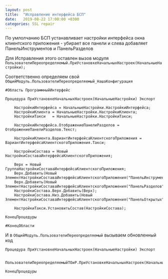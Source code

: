 ```yaml
---
layout: post
title:  "Исправление интерфейса БСП"
date:   2019-08-22 17:00:00 +0300
categories: SSL repair
---
```


По умлолчанию БСП устанавливает настройки интерфейса окна клиентского приложения - убирает все панели и слева добавляет ПанельИнструментов и ПанельРазделов

Для Исправления этого оставлен вызов модуля `ПользователиПереопределяемый.ПриУстановкеНачальныхНастроек(НачальныеНастройки);`

Соответственно определяем свой `ОбщийМодуль.ПользователиПереопределяемый_НашаКонфигурация`

``` bsl
#Область ПрограммныйИнтерфейс

Процедура ПриУстановкеНачальныхНастроек(НачальныеНастройки) Экспорт
	
	НастройкиИнтерфейса = НачальныеНастройки.НастройкиИнтерфейса;
	НастройкиКлиента = НачальныеНастройки.НастройкиКлиента;
	НастройкиТакси	 = НачальныеНастройки.НастройкиТакси;

	НастройкиИнтерфейса.ОтображениеПанелиРазделов = ОтображениеПанелиРазделов.Текст;
	
	НастройкиКлиента.ВариантИнтерфейсаКлиентскогоПриложения = ВариантИнтерфейсаКлиентскогоПриложения.Такси;

	НастройкиСостава = Новый НастройкиСоставаИнтерфейсаКлиентскогоПриложения;
	
	Верх = Новый ГруппаНастройкиСоставаИнтерфейсаКлиентскогоПриложения;
	Верх.Добавить(Новый ЭлементНастройкиСоставаИнтерфейсаКлиентскогоПриложения("ПанельИнструментов"));
	Верх.Добавить(Новый ЭлементНастройкиСоставаИнтерфейсаКлиентскогоПриложения("ПанельРазделов"));
	НастройкиСостава.Верх.Добавить(Верх);
	НастройкиСостава.Низ.Добавить(Новый ЭлементНастройкиСоставаИнтерфейсаКлиентскогоПриложения("ПанельОткрытых"));
	
	НастройкиТакси.УстановитьСостав(НастройкиСостава);

КонецПроцедуры	

#КонецОбласти
```

И в `ОбщийМодуль.ПользователиПереопределяемый` вызываем обновленный код

``` bsl
Процедура ПриУстановкеНачальныхНастроек(НачальныеНастройки) Экспорт
	
	ПользователиПереопределяемыйТОиР.ПриУстановкеНачальныхНастроек(НачальныеНастройки);
	
КонецПроцедуры
```
